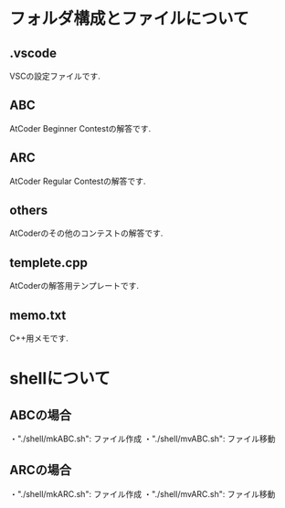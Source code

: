 # フォルダ構成とファイルについて
## .vscode
VSCの設定ファイルです. 
## ABC
AtCoder Beginner Contestの解答です. 
## ARC
AtCoder Regular Contestの解答です. 
## others
AtCoderのその他のコンテストの解答です. 
## templete.cpp
AtCoderの解答用テンプレートです. 
## memo.txt
C++用メモです. 

# shellについて
## ABCの場合
・"./shell/mkABC.sh": ファイル作成
・"./shell/mvABC.sh": ファイル移動
## ARCの場合
・"./shell/mkARC.sh": ファイル作成
・"./shell/mvARC.sh": ファイル移動
